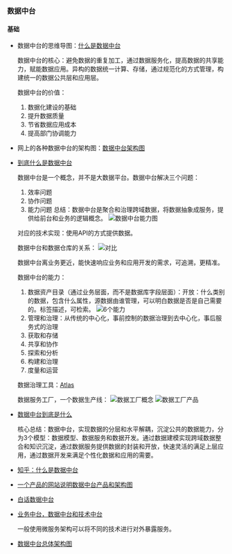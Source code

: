 ### 数据中台


#### 基础

- 数据中台的思维导图：[什么是数据中台](https://zhuanlan.zhihu.com/p/99591075)
  
  数据中台的核心：避免数据的重复加工，通过数据服务化，提高数据的共享能力，赋能数据应用。异构的数据统一计算、存储，通过规范化的方式管理，构建统一的数据公共层和应用层。

  数据中台的价值：
  1. 数据化建设的基础
  2. 提升数据质量
  3. 节省数据应用成本
  4. 提高部门协调能力

- 网上的各种数据中台的架构图：[数据中台架构图](https://www.cnblogs.com/kymdidicom/p/14786954.html)

- [到底什么是数据中台](https://blog.csdn.net/cqcre/article/details/96935800)
  
  数据中台是一个概念，并不是大数据平台。数据中台解决三个问题：
  1. 效率问题
  2. 协作问题
  3. 能力问题
  总结：数据中台是聚合和治理跨域数据，将数据抽象成服务，提供给前台和业务的逻辑概念。
  ![数据中台能力图](https://img-blog.csdnimg.cn/img_convert/500c6f26aad93638178b8623a0a88eea.png)

   对应的技术实现：使用API的方式提供数据。

   数据中台和数据仓库的关系：
   ![对比](https://img-blog.csdnimg.cn/img_convert/1c005f77ccb3869e06cc47bee3a1bd7e.png)

   数据中台离业务更近，能快速响应业务和应用开发的需求，可追溯，更精准。

    数据中台的能力：
    1. 数据资产目录（通过业务层面，而不是数据库字段层面）：开放：什么类别的数据，包含什么属性，源数据由谁管理，可以明白数据是否是自己需要的。标签描述，可检索。 ![6个能力](https://img-blog.csdnimg.cn/img_convert/268d2a372c056af43e34f2a71b8972f1.png)
    2. 管理和治理：从传统的中心化，事前控制的数据治理到去中心化，事后服务式的治理
    3. 获取和存储
    4. 共享和协作
    5. 探索和分析
    6. 构建和治理
    7. 度量和运营

    数据治理工具：[Atlas](https://atlas.apache.org/#/)

    数据服务工厂，一个数据生产线：
    ![数据工厂概念](https://img-blog.csdnimg.cn/img_convert/9f1260312fe6653badacf9cf42fbf5e9.png)
    ![数据工厂产品](https://img-blog.csdnimg.cn/img_convert/a82b7d72897ab899cdb8f9c21f354c45.png)

- [数据中台到底是什么](https://www.jianshu.com/p/f8a7c33709b3)
  
  核心总结：数据中台，实现数据的分层和水平解耦，沉淀公共的数据能力，分为3个模型：数据模型、数据服务和数据开发。通过数据建模实现跨域数据整合和知识沉淀，通过数据服务提供数据的封装和开放，快速灵活的满足上层应用，通过数据开发来满足个性化数据和应用的需要。

- [知乎：什么是数据中台](https://www.zhihu.com/question/432809145/answer/1634467663)
- [一个产品的网站说明数据中台产品和架构图](http://www.chinasie.com/product/detail/314.html)
- [白话数据中台](http://www.360doc.com/content/19/0724/12/60273092_850716724.shtml)
- [业务中台，数据中台和技术中台](https://baijiahao.baidu.com/s?id=1686861716641332484&wfr=spider&for=pc)
  
  一般使用微服务架构可以将不同的技术进行对外暴露服务。

- [数据中台总体架构图](https://www.jianshu.com/p/ffd9a21f296d)